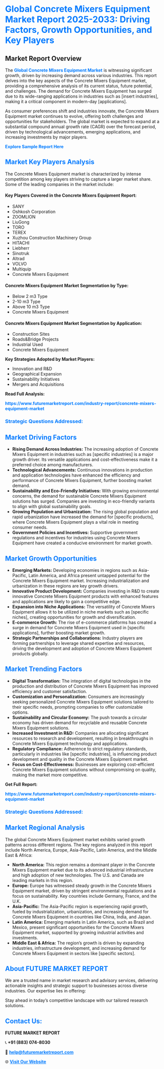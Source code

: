 <h1 style="color: #007BFF;">Global Concrete Mixers Equipment Market Report 2025-2033: Driving Factors, Growth Opportunities, and Key Players</h1>

<section id="overview">
<h2>Market Report Overview</h2>
<p>The <a href="https://www.futuremarketreport.com/industry-report/concrete-mixers-equipment-market" style="color: #007BFF; text-decoration: none;"><strong>Global Concrete Mixers Equipment Market</strong></a> is witnessing significant growth, driven by increasing demand across various industries. This report delves into the key aspects of the Concrete Mixers Equipment market, providing a comprehensive analysis of its current status, future potential, and challenges. The demand for Concrete Mixers Equipment has surged due to its wide-ranging applications in industries such as [insert industries], making it a critical component in modern-day [applications].</p>
<p>As consumer preferences shift and industries innovate, the Concrete Mixers Equipment market continues to evolve, offering both challenges and opportunities for stakeholders. The global market is expected to expand at a substantial compound annual growth rate (CAGR) over the forecast period, driven by technological advancements, emerging applications, and increasing investments by major players.</p>
</section>

<section id="overview">
<p><a href="https://www.futuremarketreport.com/request-sample/reportId=98599" style="color: #007BFF; text-decoration: none;"><strong>Explore Sample Report Here</strong></a></p>
</section>

<section id="key-players">
<h2 style="color: #007BFF;">Market Key Players Analysis</h2>
<p>The Concrete Mixers Equipment market is characterized by intense competition among key players striving to capture a larger market share. Some of the leading companies in the market include:</p>
<h4>Key Players Covered in the Concrete Mixers Equipment Report:</h4>
<ul><li>SANY</li><li>Oshkosh Corporation</li><li>ZOOMLION</li><li>LiuGong</li><li>TORO</li><li>TEREX</li><li>Xuzhou Construction Machinery Group</li><li>HITACHI</li><li>Liebherr</li><li>Sinotruk</li><li>Altrad</li><li>VOLVO</li><li>Multiquip</li><li>Concrete Mixers Equipment</li></ul>
<h4>Concrete Mixers Equipment Market Segmentation by Type:</h4>
<ul><li>Below 2 m3 Type</li><li>2-10 m3 Type</li><li>Above 10 m3 Type</li><li>Concrete Mixers Equipment</li></ul>

<h4>Concrete Mixers Equipment Market Segmentation by Application:</h4>
<ul><li>Construction Sites</li><li>Roads&amp;Bridge Projects</li><li>Industrial Used</li><li>Concrete Mixers Equipment</li></ul>
<p><strong>Key Strategies Adopted by Market Players:</strong></p>
<ul>
<li>Innovation and R&D</li>
<li>Geographical Expansion</li>
<li>Sustainability Initiatives</li>
<li>Mergers and Acquisitions</li>
</ul>
</section>

<section>
<p><strong>Read Full Analysis: </strong></p><a href="https://www.futuremarketreport.com/industry-report/concrete-mixers-equipment-market" style="color: #007BFF; text-decoration: none;"><strong>https://www.futuremarketreport.com/industry-report/concrete-mixers-equipment-market</strong></a>
<h3 style="color: #007BFF;">Strategic Questions Addressed:</h3>
</section>

<section id="driving-factors">
<h2 style="color: #007BFF;">Market Driving Factors</h2>
<ul>
<li><strong>Rising Demand Across Industries:</strong> The increasing adoption of Concrete Mixers Equipment in industries such as [specific industries] is a major growth driver. Its versatile applications and cost-effectiveness make it a preferred choice among manufacturers.</li>
<li><strong>Technological Advancements:</strong> Continuous innovations in production and application technologies have enhanced the efficiency and performance of Concrete Mixers Equipment, further boosting market demand.</li>
<li><strong>Sustainability and Eco-Friendly Initiatives:</strong> With growing environmental concerns, the demand for sustainable Concrete Mixers Equipment solutions has surged. Companies are investing in eco-friendly variants to align with global sustainability goals.</li>
<li><strong>Growing Population and Urbanization:</strong> The rising global population and rapid urbanization have increased the demand for [specific products], where Concrete Mixers Equipment plays a vital role in meeting consumer needs.</li>
<li><strong>Government Policies and Incentives:</strong> Supportive government regulations and incentives for industries using Concrete Mixers Equipment have created a conducive environment for market growth.</li>
</ul>
</section>

<section id="growth-opportunities">
<h2 style="color: #007BFF;">Market Growth Opportunities</h2>
<ul>
<li><strong>Emerging Markets:</strong> Developing economies in regions such as Asia-Pacific, Latin America, and Africa present untapped potential for the Concrete Mixers Equipment market. Increasing industrialization and urbanization in these regions are key growth drivers.</li>
<li><strong>Innovative Product Development:</strong> Companies investing in R&D to create innovative Concrete Mixers Equipment products with enhanced features and applications are likely to gain a competitive edge.</li>
<li><strong>Expansion into Niche Applications:</strong> The versatility of Concrete Mixers Equipment allows it to be utilized in niche markets such as [specific niches], creating opportunities for growth and diversification.</li>
<li><strong>E-commerce Growth:</strong> The rise of e-commerce platforms has created a surge in demand for Concrete Mixers Equipment used in [specific applications], further boosting market growth.</li>
<li><strong>Strategic Partnerships and Collaborations:</strong> Industry players are forming partnerships to leverage shared expertise and resources, driving the development and adoption of Concrete Mixers Equipment products globally.</li>
</ul>
</section>

<section id="trending-factors">
<h2 style="color: #007BFF;">Market Trending Factors</h2>
<ul>
<li><strong>Digital Transformation:</strong> The integration of digital technologies in the production and distribution of Concrete Mixers Equipment has improved efficiency and customer satisfaction.</li>
<li><strong>Customization and Personalization:</strong> Consumers are increasingly seeking personalized Concrete Mixers Equipment solutions tailored to their specific needs, prompting companies to offer customizable options.</li>
<li><strong>Sustainability and Circular Economy:</strong> The push towards a circular economy has driven demand for recyclable and reusable Concrete Mixers Equipment solutions.</li>
<li><strong>Increased Investment in R&D:</strong> Companies are allocating significant resources to research and development, resulting in breakthroughs in Concrete Mixers Equipment technology and applications.</li>
<li><strong>Regulatory Compliance:</strong> Adherence to strict regulatory standards, particularly in industries like [specific industries], is influencing product development and quality in the Concrete Mixers Equipment market.</li>
<li><strong>Focus on Cost-Effectiveness:</strong> Businesses are exploring cost-efficient Concrete Mixers Equipment solutions without compromising on quality, making the market more competitive.</li>
</ul>
</section>

<section>
<p><strong>Get Full Report: </strong></p><a href="https://www.futuremarketreport.com/industry-report/concrete-mixers-equipment-market" style="color: #007BFF; text-decoration: none;"><strong>https://www.futuremarketreport.com/industry-report/concrete-mixers-equipment-market</strong></a>
<h3 style="color: #007BFF;">Strategic Questions Addressed:</h3>
</section>


<section id="regional-analysis">
<h2 style="color: #007BFF;">Market Regional Analysis</h2>
<p>The global Concrete Mixers Equipment market exhibits varied growth patterns across different regions. The key regions analyzed in this report include North America, Europe, Asia-Pacific, Latin America, and the Middle East & Africa:</p>
<ul>
<li><strong>North America:</strong> This region remains a dominant player in the Concrete Mixers Equipment market due to its advanced industrial infrastructure and high adoption of new technologies. The U.S. and Canada are leading markets in this region.</li>
<li><strong>Europe:</strong> Europe has witnessed steady growth in the Concrete Mixers Equipment market, driven by stringent environmental regulations and a focus on sustainability. Key countries include Germany, France, and the U.K.</li>
<li><strong>Asia-Pacific:</strong> The Asia-Pacific region is experiencing rapid growth, fueled by industrialization, urbanization, and increasing demand for Concrete Mixers Equipment in countries like China, India, and Japan.</li>
<li><strong>Latin America:</strong> Emerging markets in Latin America, such as Brazil and Mexico, present significant opportunities for the Concrete Mixers Equipment market, supported by growing industrial activities and investments.</li>
<li><strong>Middle East & Africa:</strong> The region’s growth is driven by expanding industries, infrastructure development, and increasing demand for Concrete Mixers Equipment in sectors like [specific sectors].</li>
</ul>
</section>

<footer>
<h2 style="color: #007BFF;">About FUTURE MARKET REPORT</h2>
<p>We are a trusted name in market research and advisory services, delivering actionable insights and strategic support to businesses across diverse industries. Our expertise lies in offering:</p>

<p>Stay ahead in today’s competitive landscape with our tailored research solutions.</p>

<h2 style="color: #007BFF;">Contact Us:</h2>
<p><strong>FUTURE MARKET REPORT</strong></p>
<p>📞 <strong>+91 (883) 074-8030</strong></p>
<p>📧 <strong><a href="mailto:help@futuremarketreport.com" style="color: #007BFF;">help@futuremarketreport.com</a></strong></p>
<p>🌐 <strong><a href="https://www.futuremarketreport.com/" style="color: #007BFF;">Visit Our Website</a></strong></p>
</footer>